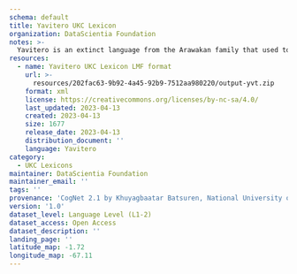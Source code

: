```yaml
---
schema: default
title: Yavitero UKC Lexicon
organization: DataScientia Foundation
notes: >-
  Yavitero is an extinct language from the Arawakan family that used to be spoken in South America. The UKC Lexicon of Yavitero is represented as a lexico-semantic network. It consists of words, word senses, synsets, as well as sense-level and synset-level relationships
resources:
  - name: Yavitero UKC Lexicon LMF format
    url: >-
      resources/202fac63-9b92-4a45-92b9-7512aa980220/output-yvt.zip
    format: xml
    license: https://creativecommons.org/licenses/by-nc-sa/4.0/
    last_updated: 2023-04-13
    created: 2023-04-13
    size: 1677
    release_date: 2023-04-13
    distribution_document: ''
    language: Yavitero
category:
  - UKC Lexicons
maintainer: DataScientia Foundation
maintainer_email: ''
tags: ''
provenance: 'CogNet 2.1 by Khuyagbaatar Batsuren, National University of Mongolia (http://cognet.ukc.disi.unitn.it); Native Languages of the Americas 2021.11. by Laura Redish and Orrin Lewis (http://www.native-languages.org); Princeton WordNet 2.1 by Princeton University (https://wordnet.princeton.edu)'
version: '1.0'
dataset_level: Language Level (L1-2)
dataset_access: Open Access
dataset_description: ''
landing_page: ''
latitude_map: -1.72
longitude_map: -67.11
---
```

